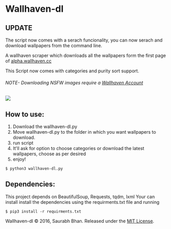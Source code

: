 # Wallhaven-dl

## UPDATE
The script now comes with a serach funcionality, you can now serach and download wallpapers from the command line.

A wallhaven scraper which downloads all the wallpapers form the first page of [alpha.wallhaven.cc](http://alpha.wallhaven.cc/)

This Script now comes with categories and purity sort support.
###### NOTE- Downloading NSFW images require a [Wallhaven Account](https://alpha.wallhaven.cc/user/create)


![](https://raw.githubusercontent.com/GeekSpin/Wallhaven-dl/master/Images/wallhaven-dl%20(1).gif)

## How to use:
  
  1. Download the wallhaven-dl.py
  2. Move wallhaven-dl.py to the folder in which you want wallpapers to download.
  3. run script 
  4. It'll ask for option to choose categories or download the latest wallpapers, choose as per desired
  5. enjoy!
```
$ python3 wallhaven-dl.py
```

## Dependencies:
  
  This project depends on BeautifulSoup, Requests, tqdm, lxml
  Your can install install the dependencies using the requirments.txt file and running
  ```
  $ pip3 install -r requirments.txt
  ```
  


Wallhaven-dl © 2016, Saurabh Bhan. Released under the [MIT License](https://raw.githubusercontent.com/GeekSpin/Wallhaven-scraper/master/LICENSE).
